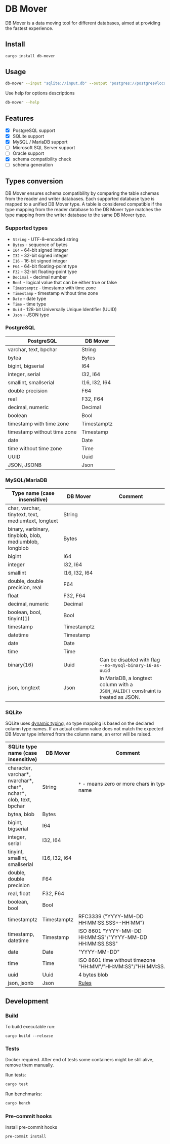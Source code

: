 # DB Mover

DB Mover is a data moving tool for different databases, aimed at providing the fastest experience.

## Install

```bash
cargo install db-mover
```

## Usage

```bash
db-mover --input "sqlite://input.db" --output "postgres://postgres@localhost/postgres" --table "table_name"
```

Use help for options descriptions
```bash
db-mover --help
```

## Features

- [x] PostgreSQL support
- [x] SQLite support
- [x] MySQL / MariaDB support
- [ ] Microsoft SQL Server support
- [ ] Oracle support
- [x] schema compatibility check
- [ ] schema generation

## Types conversion

DB Mover ensures schema compatibility by comparing the table schemas from the reader and writer databases. Each supported database type is mapped to a unified DB Mover type. A table is considered compatible if the type mapping from the reader database to the DB Mover type matches the type mapping from the writer database to the same DB Mover type.

### Supported types

- `String` - UTF-8–encoded string
- `Bytes` - sequence of bytes
- `I64` - 64-bit signed integer
- `I32` - 32-bit signed integer
- `I16` - 16-bit signed integer
- `F64` - 64-bit floating-point type
- `F32` - 32-bit floating-point type
- `Decimal` - decimal number
- `Bool` - logical value that can be either true or false
- `Timestamptz` - timestamp with time zone
- `Timestamp` - timestamp without time zone
- `Date` - date type
- `Time` - time type
- `Uuid` - 128-bit Universally Unique Identifier (UUID)
- `Json` - JSON type

### PostgreSQL

| PostgreSQL                  | DB Mover      |
|-----------------------------|---------------|
| varchar, text, bpchar       | String        |
| bytea                       | Bytes         |
| bigint, bigserial           | I64           |
| integer, serial             | I32, I64      |
| smallint, smallserial       | I16, I32, I64 |
| double precision            | F64           |
| real                        | F32, F64      |
| decimal, numeric            | Decimal       |
| boolean                     | Bool          |
| timestamp with time zone    | Timestamptz   |
| timestamp without time zone | Timestamp     |
| date                        | Date          |
| time without time zone      | Time          |
| UUID                        | Uuid          |
| JSON, JSONB                 | Json          |

### MySQL/MariaDB

| Type name (case insensitive)                            | DB Mover      | Comment                                                                            |
|---------------------------------------------------------|---------------|------------------------------------------------------------------------------------|
| char, varchar, tinytext, text, mediumtext, longtext     | String        |                                                                                    |
| binary, varbinary, tinyblob, blob, mediumblob, longblob | Bytes         |                                                                                    |
| bigint                                                  | I64           |                                                                                    |
| integer                                                 | I32, I64      |                                                                                    |
| smallint                                                | I16, I32, I64 |                                                                                    |
| double, double precision, real                          | F64           |                                                                                    |
| float                                                   | F32, F64      |                                                                                    |
| decimal, numeric                                        | Decimal       |                                                                                    |
| boolean, bool, tinyint(1)                               | Bool          |                                                                                    |
| timestamp                                               | Timestamptz   |                                                                                    |
| datetime                                                | Timestamp     |                                                                                    |
| date                                                    | Date          |                                                                                    |
| time                                                    | Time          |                                                                                    |
| binary(16)                                              | Uuid          | Can be disabled with flag `--no-mysql-binary-16-as-uuid`                           |
| json, longtext                                          | Json          | In MariaDB, a longtext column with a `JSON_VALID()` constraint is treated as JSON. |

### SQLite

SQLite uses [dynamic typing](https://www.sqlite.org/datatype3.html), so type mapping is based on the declared column type names. If an actual column value does not match the expected DB Mover type inferred from the column name, an error will be raised.

| SQLite type name (case insensitive)                               | DB Mover      | Comment                                                                           |
|-------------------------------------------------------------------|---------------|-----------------------------------------------------------------------------------|
| character, varchar*, nvarchar*, char*, nchar*, clob, text, bpchar | String        | `*` - means zero or more chars in type name                                       |
| bytea, blob                                                       | Bytes         |                                                                                   |
| bigint, bigserial                                                 | I64           |                                                                                   |
| integer, serial                                                   | I32, I64      |                                                                                   |
| tinyint, smallint, smallserial                                    | I16, I32, I64 |                                                                                   |
| double, double precision                                          | F64           |                                                                                   |
| real, float                                                       | F32, F64      |                                                                                   |
| boolean, bool                                                     | Bool          |                                                                                   |
| timestamptz                                                       | Timestamptz   | RFC3339 ("YYYY-MM-DD HH:MM:SS.SSS+-HH:MM")                                        |
| timestamp, datetime                                               | Timestamp     | ISO 8601 "YYYY-MM-DD HH:MM:SS"/"YYYY-MM-DD HH:MM:SS.SSS"                          |
| date                                                              | Date          | "YYYY-MM-DD"                                                                      |
| time                                                              | Time          | ISO 8601 time without timezone "HH:MM"/"HH:MM:SS"/"HH:MM:SS.SSS"                  |
| uuid                                                              | Uuid          | 4 bytes blob                                                                      |
| json, jsonb                                                       | Json          | [Rules](https://docs.rs/rusqlite/latest/src/rusqlite/types/serde_json.rs.html#31) |

## Development

### Build

To build executable run:
```
cargo build --release
```

### Tests
Docker required. After end of tests some containers might be still alive, remove them manually.

Run tests:
```bash
cargo test
```

Run benchmarks:
```bash
cargo bench
```

### Pre-commit hooks

Install pre-commit hooks
```bash
pre-commit install
```
